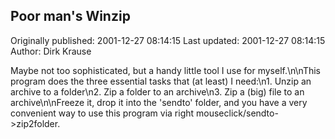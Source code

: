 ## Poor man's Winzip 
Originally published: 2001-12-27 08:14:15 
Last updated: 2001-12-27 08:14:15 
Author: Dirk Krause 
 
Maybe not too sophisticated, but a handy little tool I use for myself.\n\nThis program does the three essential tasks that (at least) I need:\n1. Unzip an archive to a folder\n2. Zip a folder to an archive\n3. Zip a (big) file to an archive\n\nFreeze it, drop it into the 'sendto' folder, and you have a very convenient way to use this program via right mouseclick/sendto->zip2folder.